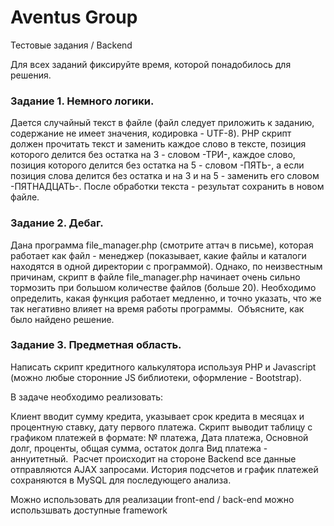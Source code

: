 
# Aventus Group 

Тестовые задания / Backend

Для всех заданий фиксируйте время, которой понадобилось для решения. 

### Задание 1. Немного логики. 

Дается случайный текст в файле (файл следует приложить к заданию, содержание не имеет значения, кодировка - UTF-8). PHP скрипт должен прочитать текст и заменить каждое слово в тексте, позиция которого делится без остатка на 3 - словом -ТРИ-, каждое слово, позиция которого делится без остатка на 5 - словом -ПЯТЬ-, а если позиция слова делится без остатка и на 3 и на 5 - заменить его словом -ПЯТНАДЦАТЬ-. После обработки текста - результат сохранить в новом файле.

### Задание 2. Дебаг. 

Дана программа file_manager.php (смотрите аттач в письме), которая работает как файл - менеджер (показывает, какие файлы и каталоги находятся в одной директории с программой). Однако, по неизвестным причинам, скрипт в файле file_manager.php начинает очень сильно тормозить при большом количестве файлов (больше 20). Необходимо определить, какая функция работает медленно, и точно указать, что же так негативно влияет на время работы программы. 
Объясните, как было найдено решение.   

### Задание 3. Предметная область. 

Написать скрипт кредитного калькулятора используя PHP и Javascript (можно любые сторонние JS библиотеки, оформление - Bootstrap).

В задаче необходимо реализовать:  


Клиент вводит сумму кредита, указывает срок кредита в месяцах и процентную ставку, дату первого платежа. Скрипт выводит таблицу с графиком платежей в формате: № платежа, Дата платежа, Основной долг, проценты, общая сумма, остаток долга
Вид платежа - аннуитетный. 
Расчет происходит на стороне Backend все данные отправляются AJAX запросами.
История подсчетов и график платежей сохраняются в MySQL для последующего анализа.

Можно использовать для реализации front-end / back-end можно использшвать доступные framework
